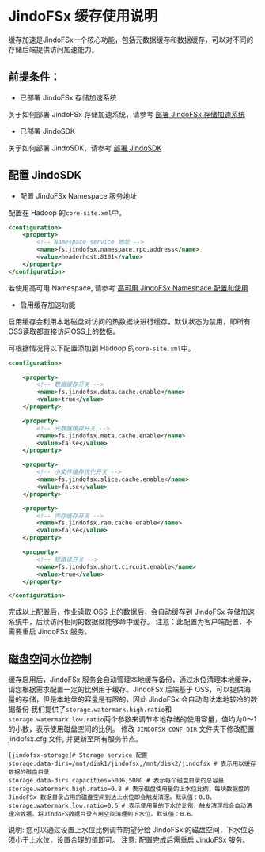# JindoFSx 缓存使用说明

缓存加速是JindoFSx一个核心功能，包括元数据缓存和数据缓存，可以对不同的存储后端提供访问加速能力。

## 前提条件：
* 已部署 JindoFSx 存储加速系统

关于如何部署 JindoFSx 存储加速系统，请参考 [部署 JindoFSx 存储加速系统](/docs/user/4.x/4.4.0/jindofsx/deploy/deploy_jindofsx.md)

* 已部署 JindoSDK

关于如何部署 JindoSDK，请参考 [部署 JindoSDK](/docs/user/4.x/4.4.0/jindofsx/deploy/deploy_jindosdk.md)

## 配置 JindoSDK

* 配置 JindoFSx Namespace 服务地址

配置在 Hadoop 的`core-site.xml`中。
```xml
<configuration>
    <property>
        <!-- Namespace service 地址 -->
        <name>fs.jindofsx.namespace.rpc.address</name>
        <value>headerhost:8101</value>
    </property>
</configuration>
```
若使用高可用 Namespace, 请参考 [高可用 JindoFSx Namespace 配置和使用](/docs/user/4.x/4.4.0/jindofsx/deploy/deploy_raft_ns.md)

* 启用缓存加速功能

启用缓存会利用本地磁盘对访问的热数据块进行缓存，默认状态为禁用，即所有OSS读取都直接访问OSS上的数据。

可根据情况将以下配置添加到 Hadoop 的`core-site.xml`中。
```xml
<configuration>

    <property>
        <!-- 数据缓存开关 -->
        <name>fs.jindofsx.data.cache.enable</name>
        <value>true</value>
    </property>

    <property>
        <!-- 元数据缓存开关 -->
        <name>fs.jindofsx.meta.cache.enable</name>
        <value>false</value>
    </property>

    <property>
        <!-- 小文件缓存优化开关 -->
        <name>fs.jindofsx.slice.cache.enable</name>
        <value>false</value>
    </property>

    <property>
        <!-- 内存缓存开关 -->
        <name>fs.jindofsx.ram.cache.enable</name>
        <value>false</value>
    </property>

    <property>
        <!-- 短路读开关 -->
        <name>fs.jindofsx.short.circuit.enable</name>
        <value>true</value>
    </property>

</configuration>
```

完成以上配置后，作业读取 OSS 上的数据后，会自动缓存到 JindoFSx 存储加速系统中，后续访问相同的数据就能够命中缓存。
注意：此配置为客户端配置，不需要重启 JindoFSx 服务。

## 磁盘空间水位控制
缓存启用后，JindoFSx 服务会自动管理本地缓存备份，通过水位清理本地缓存，请您根据需求配置一定的比例用于缓存。JindoFSx 后端基于 OSS，可以提供海量的存储，但是本地盘的容量是有限的，因此 JindoFSx 会自动淘汰本地较冷的数据备份
我们提供了`storage.watermark.high.ratio`和`storage.watermark.low.ratio`两个参数来调节本地存储的使用容量，值均为0～1的小数，表示使用磁盘空间的比例。
修改 `JINDOFSX_CONF_DIR` 文件夹下修改配置 jindofsx.cfg 文件, 并更新至所有服务节点。
```
[jindofsx-storage]# Storage service 配置
storage.data-dirs=/mnt/disk1/jindofsx,/mnt/disk2/jindofsx # 表示用以缓存数据的磁盘目录
storage.data-dirs.capacities=500G,500G # 表示每个磁盘目录的总容量
storage.watermark.high.ratio=0.8 # 表示磁盘使用量的上水位比例，每块数据盘的 JindoFSx 数据目录占用的磁盘空间到达上水位即会触发清理。默认值：0.8。
storage.watermark.low.ratio=0.6 # 表示使用量的下水位比例，触发清理后会自动清理冷数据，将JindoFS数据目录占用空间清理到下水位。默认值：0.6。
```

说明: 您可以通过设置上水位比例调节期望分给 JindoFSx 的磁盘空间，下水位必须小于上水位，设置合理的值即可。
注意: 配置完成后需重启 JindoFSx 服务。


